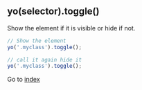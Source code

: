 ## yo(selector).toggle()

Show the element if it is visible or hide if not. 

```javascript
// Show the element
yo('.myclass').toggle();

// call it again hide it
yo('.myclass').toggle();
```

Go to [index](index.md)